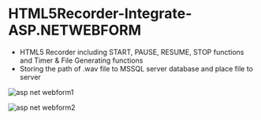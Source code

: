 # HTML5Recorder-Integrate-ASP.NETWEBFORM

- HTML5 Recorder including START, PAUSE, RESUME, STOP functions and Timer & File Generating functions
- Storing the path of .wav file to MSSQL server database and place file to server

![asp net webform1](https://user-images.githubusercontent.com/25603631/55391266-e0fa6780-54ed-11e9-870a-87e28e003b09.PNG)

![asp net webform2](https://user-images.githubusercontent.com/25603631/55391291-f079b080-54ed-11e9-8048-e699b5d1749d.PNG)
